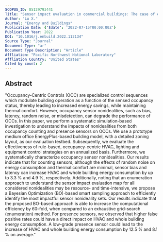 ```yaml
---
SCOPUS_ID: 85129793441
Title: "Sensor impact evaluation in commercial buildings: The case of occupancy-centric controls"
Author: "Lu X."
Journal: "Energy and Buildings"
Publication Date: {'$date': '2022-07-15T00:00:00Z'}
Publication Year: 2022
DOI: "10.1016/j.enbuild.2022.112134"
Source Type: "Journal"
Document Type: "ar"
Document Type Description: "Article"
Affliation: "Pacific Northwest National Laboratory"
Affliation Country: "United States"
Cited by count: 2
---
```


## Abstract
"Occupancy-Centric Controls (OCC) are specialized control sequences which modulate building operation as a function of the sensed occupancy status, thereby leading to increased energy savings, while maintaining thermal comfort. However, occupancy sensor nonidealities, such as bias, latency, random noise, or misdetection, can degrade the performance of OCCs. In this paper, we perform a systematic simulation-based investigation to understand the impacts of nonidealities from both occupancy counting and presence sensors on OCCs. We use a prototype medium office EnergyPlus-based building model, with a detailed zoning layout, as our evaluation testbed. Subsequently, we evaluate the effectiveness of rule-based, occupancy-centric HVAC, lighting and equipment control strategies on an annualized basis. Furthermore, we systematically characterize occupancy sensor nonidealities. Our results indicate that for counting sensors, although the effects of random noise on energy consumption and thermal comfort are minimal, sensor bias and latency can increase HVAC and whole building energy consumption by up to 3.3 % and 4.9 %, respectively. Additionally, noting that an enumeration approach to understand the sensor impact evaluation map for all considered nonidealities may be resource- and time-intensive, we propose a Bayesian Optimization (BO)-based smart sampling approach to efficiently identify the most impactful sensor nonideality sets. Our results indicate that the proposed BO-based approach is able to increase the computational efficiency by 60-fold, when compared to an exhaustive grid-search (enumeration) method. For presence sensors, we observed that higher false positive rates could have a direct impact on HVAC and whole building energy consumption. A low-grade presence sensor could lead to the increase of HVAC and whole building energy consumption by 12.5 % and 8.1 % on average."

